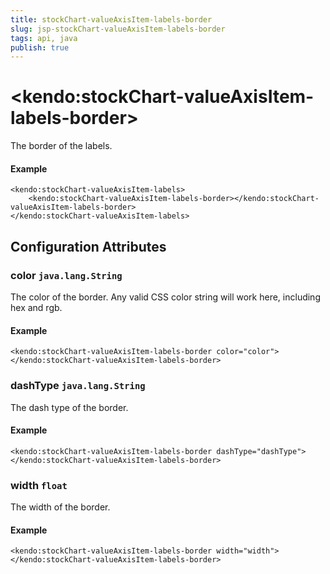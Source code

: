 ```yaml
---
title: stockChart-valueAxisItem-labels-border
slug: jsp-stockChart-valueAxisItem-labels-border
tags: api, java
publish: true
---
```


# \<kendo:stockChart-valueAxisItem-labels-border\>

The border of the labels.

#### Example
    <kendo:stockChart-valueAxisItem-labels>
        <kendo:stockChart-valueAxisItem-labels-border></kendo:stockChart-valueAxisItem-labels-border>
    </kendo:stockChart-valueAxisItem-labels>

## Configuration Attributes

### color `java.lang.String`

The color of the border. Any valid CSS color string will work here, including
hex and rgb.

#### Example
    <kendo:stockChart-valueAxisItem-labels-border color="color">
    </kendo:stockChart-valueAxisItem-labels-border>

### dashType `java.lang.String`

The dash type of the border.

#### Example
    <kendo:stockChart-valueAxisItem-labels-border dashType="dashType">
    </kendo:stockChart-valueAxisItem-labels-border>

### width `float`

The width of the border.

#### Example
    <kendo:stockChart-valueAxisItem-labels-border width="width">
    </kendo:stockChart-valueAxisItem-labels-border>

